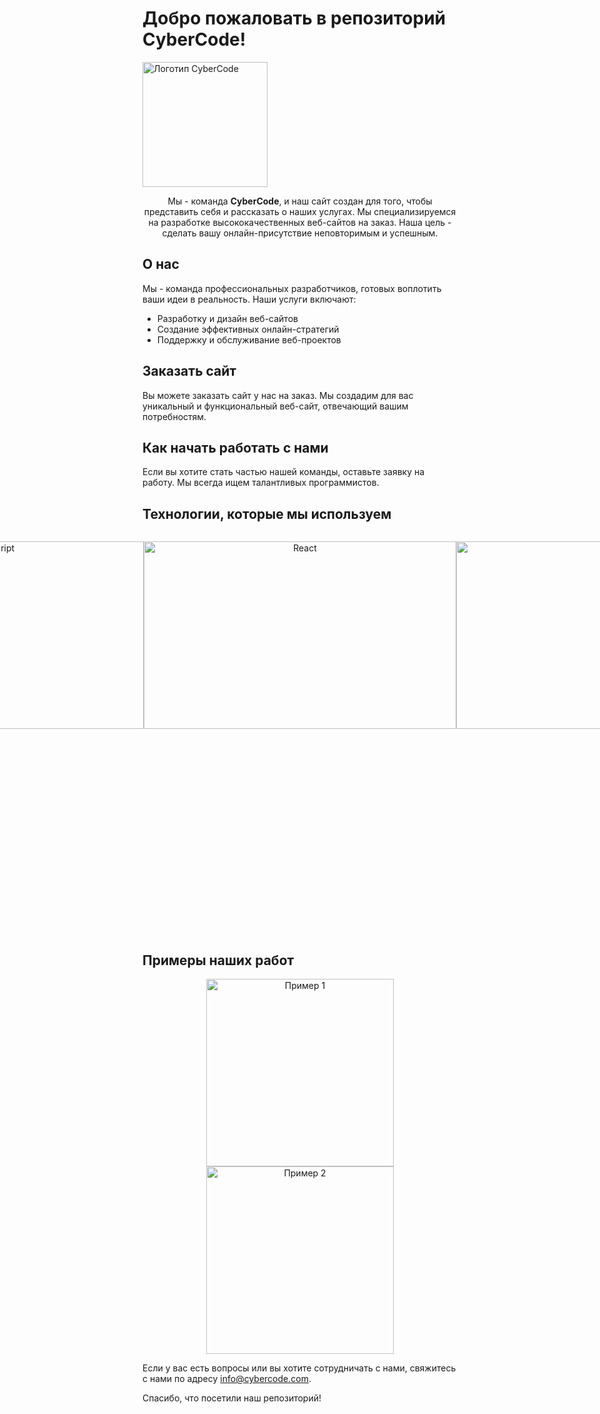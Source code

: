 # Добро пожаловать в репозиторий CyberCode!

<div>
  <img src="https://mikond.com/media/logos/2023/07/17/mikond.jpg" alt="Логотип CyberCode" width="200">
</div>

<p align="center">
  Мы - команда <b>CyberCode</b>, и наш сайт создан для того, чтобы представить себя и рассказать о наших услугах. Мы специализируемся на разработке высококачественных веб-сайтов на заказ. Наша цель - сделать вашу онлайн-присутствие неповторимым и успешным.
</p>

## О нас

Мы - команда профессиональных разработчиков, готовых воплотить ваши идеи в реальность. Наши услуги включают:

- Разработку и дизайн веб-сайтов
- Создание эффективных онлайн-стратегий
- Поддержку и обслуживание веб-проектов

## Заказать сайт

Вы можете заказать сайт у нас на заказ. Мы создадим для вас уникальный и функциональный веб-сайт, отвечающий вашим потребностям.

## Как начать работать с нами

Если вы хотите стать частью нашей команды, оставьте заявку на работу. Мы всегда ищем талантливых программистов.

## Технологии, которые мы используем

<div align="center" style="display: flex; justify-content: center;">
  <div>
    <p align="center"><img src="https://www.rosloto.net/public/userfiles/blog/2018-09/html5-games.jpg" alt="HTML" width="500" height="300"></p>
    <p align="center"><img src="https://mind-flows.com/wp-content/uploads/2021/07/css.gif" alt="CSS" width="500" height="300"></p>
  </div>
  <p align="center"><img src="https://videosdeti.com.br/wp-content/uploads/2019/01/sass-cover.png" alt="SASS" width="500" height="300"></p>
  <p align="center"><img src="https://it-black.ru/wp-content/uploads/2017/08/javscript.png" alt="JavaScript" width="500" height="300"></p>
  <p align="center"><img src="https://treningi4you.com/upload/iblock/d87/js_react_shkola_programmirovaniya_khekslet.jpg" alt="React" width="500" height="300"></p>
  <p align="center"><img src="https://sun9-17.userapi.com/impg/H0Qn36Wnbe-DTQS476PQEA9dIZZMQ-uBcDal8w/5IkuysphJ4c.jpg?size=1890x800&quality=96&sign=b7fdd620c942cda80d3ed97de30c1fad&c_uniq_tag=DYIt0ssf_OkKeFiVL_T7iFsPBAVu3sqCFO3zP8IsJlI&type=album" alt="Python" width="500" height="300"></p>
  <p align="center"><img src="https://hostgeek.ru/uploads/posts/2020-07/1593623379_deploj-django.jpg" alt="Django" width="500" height="300"></p>
  <p align="center"><img src="https://www.linode.com/wp-content/uploads/2020/09/postgres-featured-image.png" alt="PostgreSQL" width="500" height="300"></p>
</div>

## Примеры наших работ

<div align="center">
  <img src="https://example.com/path/to/example1.png" alt="Пример 1" width="300">
  <img src="https://example.com/path/to/example2.png" alt="Пример 2" width="300">
</div>

Если у вас есть вопросы или вы хотите сотрудничать с нами, свяжитесь с нами по адресу [info@cybercode.com](mailto:info@cybercode.com).

Спасибо, что посетили наш репозиторий!
